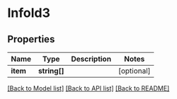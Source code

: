 # InfoId3

## Properties
Name | Type | Description | Notes
------------ | ------------- | ------------- | -------------
**item** | **string[]** |  | [optional] 

[[Back to Model list]](../README.md#documentation-for-models) [[Back to API list]](../README.md#documentation-for-api-endpoints) [[Back to README]](../README.md)


